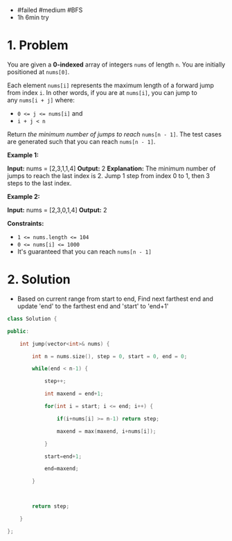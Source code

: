 
- #failed #medium #BFS 
- 1h 6min try

# 1. Problem
You are given a **0-indexed** array of integers `nums` of length `n`. You are initially positioned at `nums[0]`.

Each element `nums[i]` represents the maximum length of a forward jump from index `i`. In other words, if you are at `nums[i]`, you can jump to any `nums[i + j]` where:

- `0 <= j <= nums[i]` and
- `i + j < n`

Return _the minimum number of jumps to reach_ `nums[n - 1]`. The test cases are generated such that you can reach `nums[n - 1]`.

**Example 1:**

**Input:** nums = [2,3,1,1,4]
**Output:** 2
**Explanation:** The minimum number of jumps to reach the last index is 2. Jump 1 step from index 0 to 1, then 3 steps to the last index.

**Example 2:**

**Input:** nums = [2,3,0,1,4]
**Output:** 2

**Constraints:**

- `1 <= nums.length <= 104`
- `0 <= nums[i] <= 1000`
- It's guaranteed that you can reach `nums[n - 1]`

# 2. Solution
- Based on current range from start to end, Find next farthest end and update 'end' to the farthest end and 'start' to 'end+1'

```cpp
class Solution {

public:

    int jump(vector<int>& nums) {

        int n = nums.size(), step = 0, start = 0, end = 0;

        while(end < n-1) {

            step++;

            int maxend = end+1;

            for(int i = start; i <= end; i++) {

                if(i+nums[i] >= n-1) return step;

                maxend = max(maxend, i+nums[i]);

            }

            start=end+1;

            end=maxend;

        }

  

        return step;

    }

};
```